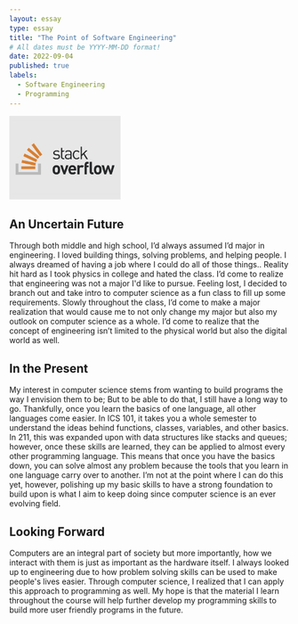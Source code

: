 ```yaml
---
layout: essay
type: essay
title: "The Point of Software Engineering"
# All dates must be YYYY-MM-DD format!
date: 2022-09-04
published: true
labels:
  - Software Engineering
  - Programming
---
```


<img width="200px" class="rounded float-start pe-4" src="../img/stackoverflow-resized.png">

## An Uncertain Future
  Through both middle and high school, I’d always assumed I’d major in engineering. I loved building things, solving problems, and helping people. I always dreamed of having a job where I could do all of those things.. Reality hit hard as I took physics in college and hated the class. I’d come to realize that engineering was not a major I'd like to pursue. Feeling lost, I decided to branch out and take intro to computer science as a fun class to fill up some requirements. Slowly throughout the class, I’d come to make a major realization that would cause me to not only change my major but also my outlook on computer science as a whole. I’d come to realize that the concept of engineering isn’t limited to the physical world but also the digital world as well.

 
 ## In the Present
   My interest in computer science stems from wanting to build programs the way I envision them to be; But to be able to do that, I still have a long way to go. Thankfully, once you learn the basics of one language, all other languages come easier. In ICS 101, it takes you a whole semester to understand the ideas behind functions, classes, variables, and other basics. In 211, this was expanded upon with data structures like stacks and queues; however, once these skills are learned, they can be applied to almost every other programming language. This means that once you have the basics down, you can solve almost any problem because the tools that you learn in one language carry over to another. I’m not at the point where I can do this yet, however, polishing up my basic skills to have a strong foundation to build upon is what I aim to keep doing since computer science is an ever evolving field.


## Looking Forward

 Computers are an integral part of society but more importantly, how we interact with them is just as important as the hardware itself. I always looked up to engineering due to how problem solving skills can be used to make people's lives easier. Through computer science, I realized that I can apply this approach to programming as well. My hope is that the material I learn throughout the course will help further develop my programming skills to build more user friendly programs in the future.

